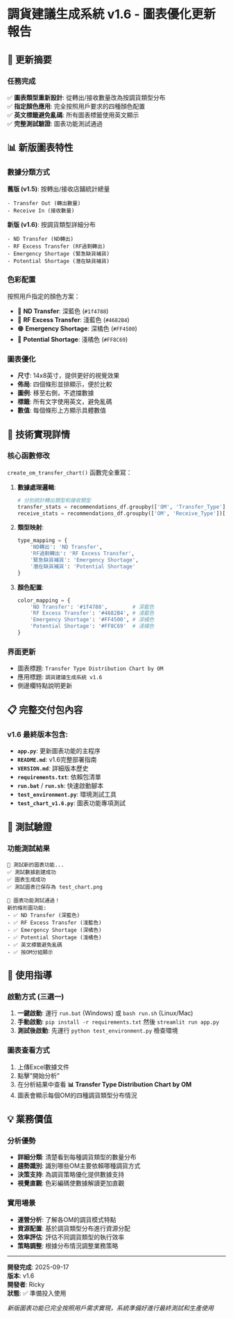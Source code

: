 # 調貨建議生成系統 v1.6 - 圖表優化更新報告

## 🎯 更新摘要

### 任務完成
✅ **圖表類型重新設計**: 從轉出/接收數量改為按調貨類型分布  
✅ **指定顏色應用**: 完全按照用戶要求的四種顏色配置  
✅ **英文標籤避免亂碼**: 所有圖表標籤使用英文顯示  
✅ **完整測試驗證**: 圖表功能測試通過  

## 📊 新版圖表特性

### 數據分類方式
**舊版 (v1.5)**: 按轉出/接收店鋪統計總量
```
- Transfer Out (轉出數量)
- Receive In (接收數量)
```

**新版 (v1.6)**: 按調貨類型詳細分布
```
- ND Transfer (ND轉出)
- RF Excess Transfer (RF過剩轉出)  
- Emergency Shortage (緊急缺貨補貨)
- Potential Shortage (潛在缺貨補貨)
```

### 色彩配置
按照用戶指定的顏色方案：
- 🔵 **ND Transfer**: 深藍色 (`#1f4788`)
- 🔷 **RF Excess Transfer**: 淺藍色 (`#4682B4`)
- 🟠 **Emergency Shortage**: 深橘色 (`#FF4500`)
- 🍊 **Potential Shortage**: 淺橘色 (`#FF8C69`)

### 圖表優化
- **尺寸**: 14x8英寸，提供更好的視覺效果
- **佈局**: 四個條形並排顯示，便於比較
- **圖例**: 移至右側，不遮擋數據
- **標籤**: 所有文字使用英文，避免亂碼
- **數值**: 每個條形上方顯示具體數值

## 🔧 技術實現詳情

### 核心函數修改
`create_om_transfer_chart()` 函數完全重寫：

1. **數據處理邏輯**:
   ```python
   # 分別統計轉出類型和接收類型
   transfer_stats = recommendations_df.groupby(['OM', 'Transfer_Type'])['Transfer_Qty'].sum().unstack(fill_value=0)
   receive_stats = recommendations_df.groupby(['OM', 'Receive_Type'])['Transfer_Qty'].sum().unstack(fill_value=0)
   ```

2. **類型映射**:
   ```python
   type_mapping = {
       'ND轉出': 'ND Transfer',
       'RF過剩轉出': 'RF Excess Transfer', 
       '緊急缺貨補貨': 'Emergency Shortage',
       '潛在缺貨補貨': 'Potential Shortage'
   }
   ```

3. **顏色配置**:
   ```python
   color_mapping = {
       'ND Transfer': '#1f4788',        # 深藍色
       'RF Excess Transfer': '#4682B4', # 淺藍色  
       'Emergency Shortage': '#FF4500', # 深橘色
       'Potential Shortage': '#FF8C69'  # 淺橘色
   }
   ```

### 界面更新
- 圖表標題: `Transfer Type Distribution Chart by OM`
- 應用標題: `調貨建議生成系統 v1.6`
- 側邊欄特點說明更新

## 📋 完整交付包內容

### v1.6 最終版本包含:
- **`app.py`**: 更新圖表功能的主程序
- **`README.md`**: v1.6完整部署指南
- **`VERSION.md`**: 詳細版本歷史
- **`requirements.txt`**: 依賴包清單
- **`run.bat`** / **`run.sh`**: 快速啟動腳本
- **`test_environment.py`**: 環境測試工具
- **`test_chart_v1.6.py`**: 圖表功能專項測試

## 🧪 測試驗證

### 功能測試結果
```
🧪 測試新的圖表功能...
✅ 測試數據創建成功
✅ 圖表生成成功
✅ 測試圖表已保存為 test_chart.png

🎉 圖表功能測試通過！
新的條形圖功能:
- ✅ ND Transfer (深藍色)
- ✅ RF Excess Transfer (淺藍色)
- ✅ Emergency Shortage (深橘色)
- ✅ Potential Shortage (淺橘色)
- ✅ 英文標籤避免亂碼
- ✅ 按OM分組顯示
```

## 🚀 使用指導

### 啟動方式 (三選一)
1. **一鍵啟動**: 運行 `run.bat` (Windows) 或 `bash run.sh` (Linux/Mac)
2. **手動啟動**: `pip install -r requirements.txt` 然後 `streamlit run app.py`
3. **測試後啟動**: 先運行 `python test_environment.py` 檢查環境

### 圖表查看方式
1. 上傳Excel數據文件
2. 點擊"開始分析"
3. 在分析結果中查看 **📊 Transfer Type Distribution Chart by OM**
4. 圖表會顯示每個OM的四種調貨類型分布情況

## 💡 業務價值

### 分析優勢
- **詳細分類**: 清楚看到每種調貨類型的數量分布
- **趨勢識別**: 識別哪些OM主要依賴哪種調貨方式
- **決策支持**: 為調貨策略優化提供數據支持
- **視覺直觀**: 色彩編碼使數據解讀更加直觀

### 實用場景
- **運營分析**: 了解各OM的調貨模式特點
- **資源配置**: 基於調貨類型分布進行資源分配
- **效率評估**: 評估不同調貨類型的執行效率
- **策略調整**: 根據分布情況調整業務策略

---

**開發完成**: 2025-09-17  
**版本**: v1.6  
**開發者**: Ricky  
**狀態**: ✅ 準備投入使用

*新版圖表功能已完全按照用戶需求實現，系統準備好進行最終測試和生產使用*

